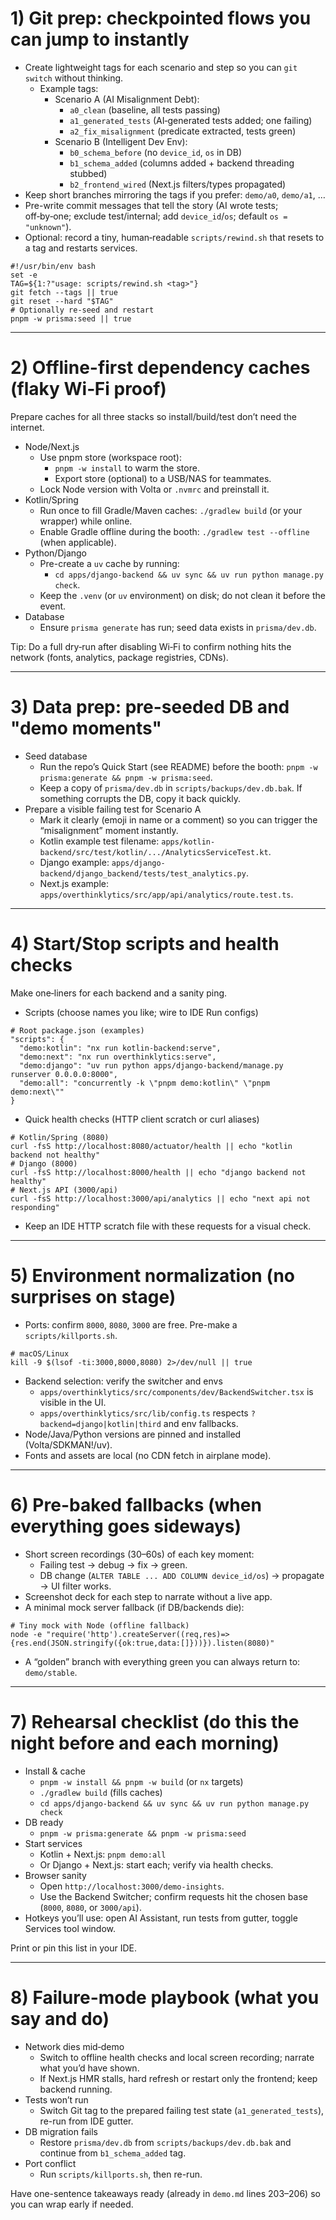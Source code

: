 # 1) Git prep: checkpointed flows you can jump to instantly
- Create lightweight tags for each scenario and step so you can `git switch` without thinking.
  - Example tags:
    - Scenario A (AI Misalignment Debt):
      - `a0_clean` (baseline, all tests passing)
      - `a1_generated_tests` (AI‑generated tests added; one failing)
      - `a2_fix_misalignment` (predicate extracted, tests green)
    - Scenario B (Intelligent Dev Env):
      - `b0_schema_before` (no `device_id`, `os` in DB)
      - `b1_schema_added` (columns added + backend threading stubbed)
      - `b2_frontend_wired` (Next.js filters/types propagated)
- Keep short branches mirroring the tags if you prefer: `demo/a0`, `demo/a1`, …
- Pre-write commit messages that tell the story (AI wrote tests; off‑by‑one; exclude test/internal; add `device_id`/`os`; default `os = "unknown"`).
- Optional: record a tiny, human‑readable `scripts/rewind.sh` that resets to a tag and restarts services.

```
#!/usr/bin/env bash
set -e
TAG=${1:?"usage: scripts/rewind.sh <tag>"}
git fetch --tags || true
git reset --hard "$TAG"
# Optionally re-seed and restart
pnpm -w prisma:seed || true
```

---

# 2) Offline-first dependency caches (flaky Wi‑Fi proof)
Prepare caches for all three stacks so install/build/test don’t need the internet.

- Node/Next.js
  - Use pnpm store (workspace root):
    - `pnpm -w install` to warm the store.
    - Export store (optional) to a USB/NAS for teammates.
  - Lock Node version with Volta or `.nvmrc` and preinstall it.
- Kotlin/Spring
  - Run once to fill Gradle/Maven caches: `./gradlew build` (or your wrapper) while online.
  - Enable Gradle offline during the booth: `./gradlew test --offline` (when applicable).
- Python/Django
  - Pre-create a `uv` cache by running:
    - `cd apps/django-backend && uv sync && uv run python manage.py check`.
  - Keep the `.venv` (or `uv` environment) on disk; do not clean it before the event.
- Database
  - Ensure `prisma generate` has run; seed data exists in `prisma/dev.db`.

Tip: Do a full dry‑run after disabling Wi‑Fi to confirm nothing hits the network (fonts, analytics, package registries, CDNs).

---

# 3) Data prep: pre-seeded DB and "demo moments"
- Seed database
  - Run the repo’s Quick Start (see README) before the booth: `pnpm -w prisma:generate && pnpm -w prisma:seed`.
  - Keep a copy of `prisma/dev.db` in `scripts/backups/dev.db.bak`. If something corrupts the DB, copy it back quickly.
- Prepare a visible failing test for Scenario A
  - Mark it clearly (emoji in name or a comment) so you can trigger the “misalignment” moment instantly.
  - Kotlin example test filename: `apps/kotlin-backend/src/test/kotlin/.../AnalyticsServiceTest.kt`.
  - Django example: `apps/django-backend/django_backend/tests/test_analytics.py`.
  - Next.js example: `apps/overthinklytics/src/app/api/analytics/route.test.ts`.

---

# 4) Start/Stop scripts and health checks
Make one‑liners for each backend and a sanity ping.

- Scripts (choose names you like; wire to IDE Run configs)
```
# Root package.json (examples)
"scripts": {
  "demo:kotlin": "nx run kotlin-backend:serve",
  "demo:next": "nx run overthinklytics:serve",
  "demo:django": "uv run python apps/django-backend/manage.py runserver 0.0.0.0:8000",
  "demo:all": "concurrently -k \"pnpm demo:kotlin\" \"pnpm demo:next\""
}
```

- Quick health checks (HTTP client scratch or curl aliases)
```
# Kotlin/Spring (8080)
curl -fsS http://localhost:8080/actuator/health || echo "kotlin backend not healthy"
# Django (8000)
curl -fsS http://localhost:8000/health || echo "django backend not healthy"
# Next.js API (3000/api)
curl -fsS http://localhost:3000/api/analytics || echo "next api not responding"
```

- Keep an IDE HTTP scratch file with these requests for a visual check.

---

# 5) Environment normalization (no surprises on stage)
- Ports: confirm `8000`, `8080`, `3000` are free. Pre-make a `scripts/killports.sh`.
```
# macOS/Linux
kill -9 $(lsof -ti:3000,8000,8080) 2>/dev/null || true
```
- Backend selection: verify the switcher and envs
  - `apps/overthinklytics/src/components/dev/BackendSwitcher.tsx` is visible in the UI.
  - `apps/overthinklytics/src/lib/config.ts` respects `?backend=django|kotlin|third` and env fallbacks.
- Node/Java/Python versions are pinned and installed (Volta/SDKMAN!/uv).
- Fonts and assets are local (no CDN fetch in airplane mode).

---

# 6) Pre-baked fallbacks (when everything goes sideways)
- Short screen recordings (30–60s) of each key moment:
  - Failing test → debug → fix → green.
  - DB change (`ALTER TABLE ... ADD COLUMN device_id/os`) → propagate → UI filter works.
- Screenshot deck for each step to narrate without a live app.
- A minimal mock server fallback (if DB/backends die):
```
# Tiny mock with Node (offline fallback)
node -e "require('http').createServer((req,res)=>{res.end(JSON.stringify({ok:true,data:[]}))}).listen(8080)"
```
- A “golden” branch with everything green you can always return to: `demo/stable`.

---

# 7) Rehearsal checklist (do this the night before and each morning)
- Install & cache
  - `pnpm -w install && pnpm -w build` (or `nx` targets)
  - `./gradlew build` (fills caches)
  - `cd apps/django-backend && uv sync && uv run python manage.py check`
- DB ready
  - `pnpm -w prisma:generate && pnpm -w prisma:seed`
- Start services
  - Kotlin + Next.js: `pnpm demo:all`
  - Or Django + Next.js: start each; verify via health checks.
- Browser sanity
  - Open `http://localhost:3000/demo-insights`.
  - Use the Backend Switcher; confirm requests hit the chosen base (`8000`, `8080`, or `3000/api`).
- Hotkeys you’ll use: open AI Assistant, run tests from gutter, toggle Services tool window.

Print or pin this list in your IDE.

---

# 8) Failure-mode playbook (what you say and do)
- Network dies mid‑demo
  - Switch to offline health checks and local screen recording; narrate what you’d have shown.
  - If Next.js HMR stalls, hard refresh or restart only the frontend; keep backend running.
- Tests won’t run
  - Switch Git tag to the prepared failing test state (`a1_generated_tests`), re-run from IDE gutter.
- DB migration fails
  - Restore `prisma/dev.db` from `scripts/backups/dev.db.bak` and continue from `b1_schema_added` tag.
- Port conflict
  - Run `scripts/killports.sh`, then re-run.

Have one-sentence takeaways ready (already in `demo.md` lines 203–206) so you can wrap early if needed.

